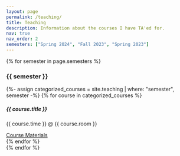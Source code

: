 ```yaml
---
layout: page
permalink: /teaching/
title: Teaching
description: Information about the courses I have TA'ed for.
nav: true
nav_order: 2
semesters: ["Spring 2024", "Fall 2023", "Spring 2023"]
---
```


<div class="teaching">
{% for semester in page.semesters %}
    <div class="semester mb-5">
        <h3>{{ semester }}</h3>
        {%- assign categorized_courses = site.teaching | where: "semester", semester -%}
        {% for course in categorized_courses %}
            <div class="card mt-3 p-3">
                <h5>{{ course.title }}</h5>
                <p>{{ course.time }} @ {{ course.room }}</p>
                <a class="btn btn-primary" href="{{ course.url | relative_url }}" role="button">Course Materials</a>
            </div>
        {% endfor %}
    </div>
{% endfor %}
</div>